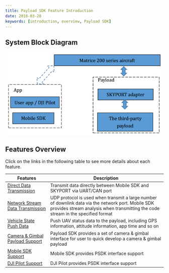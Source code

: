 ```yaml
---
title: Payload SDK Feature Introduction
date: 2018-03-28
keywords: [introduction, overview, Payload SDK]
---
```


## System Block Diagram

![](../images/introduction/psdk_introduction/system_block.png)

## Features Overview

Click on the links in the following table to see more details about each feature.

| Features                                                                                       | Description                                                                                                                                                                            |
|------------------------------------------------------------------------------------------------|----------------------------------------------------------------------------------------------------------------------------------------------------------------------------------------|
| [Direct Data Transmission](data-transmission.html#direct-data-transmission-UART-CAN)           | Transmit data directly between Mobile SDK and SKYPORT via UART/CAN port                                                                                                                |
| [Network Stream Data Transmission](data-transmission.html#network-stream-data-transmission-udp)| UDP protocol is used when transmit a large number of downlink data via the network port. Mobile SDK provides stream analysis when transmitting the code stream in the specified format |
| [Vehicle State Push Data](aircraft-state-push-data.html)                                       | Push UAV status data to the payload, including GPS information, attitude information, app time and so on                                                                           |
| [Camera & Gimbal Payload Support](camera-gimbal-features.html)                       | Payload SDK provides a set of camera & gimbal interface for user to quick develop a camera & gimbal payload                                                                                                                                             |
| [Mobile SDK Support](integrate-other-dji-sdk-apps.html#mobile-sdk-support)                     | Mobile SDK provides PSDK interface support                                                                                                                                             |
| [DJI Pilot Support](integrate-other-dji-sdk-apps.html#dji-pilot-support)                       | DJI Pilot provides PSDK interface support                                                                                                                                              |

